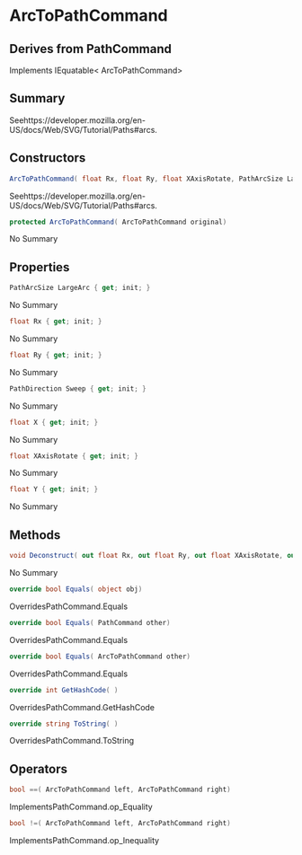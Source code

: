 # ArcToPathCommand

## Derives from PathCommand
Implements IEquatable< ArcToPathCommand>

## Summary

Seehttps://developer.mozilla.org/en-US/docs/Web/SVG/Tutorial/Paths#arcs.
## Constructors

```c#
ArcToPathCommand( float Rx, float Ry, float XAxisRotate, PathArcSize LargeArc, PathDirection Sweep, float X, float Y) 
```
Seehttps://developer.mozilla.org/en-US/docs/Web/SVG/Tutorial/Paths#arcs.
```c#
protected ArcToPathCommand( ArcToPathCommand original) 
```
No Summary
## Properties

```c#
PathArcSize LargeArc { get; init; } 
```
No Summary
```c#
float Rx { get; init; } 
```
No Summary
```c#
float Ry { get; init; } 
```
No Summary
```c#
PathDirection Sweep { get; init; } 
```
No Summary
```c#
float X { get; init; } 
```
No Summary
```c#
float XAxisRotate { get; init; } 
```
No Summary
```c#
float Y { get; init; } 
```
No Summary
## Methods

```c#
void Deconstruct( out float Rx, out float Ry, out float XAxisRotate, out PathArcSize LargeArc, out PathDirection Sweep, out float X, out float Y) 
```
No Summary
```c#
override bool Equals( object obj) 
```
OverridesPathCommand.Equals
```c#
override bool Equals( PathCommand other) 
```
OverridesPathCommand.Equals
```c#
override bool Equals( ArcToPathCommand other) 
```
OverridesPathCommand.Equals
```c#
override int GetHashCode( ) 
```
OverridesPathCommand.GetHashCode
```c#
override string ToString( ) 
```
OverridesPathCommand.ToString
## Operators

```c#
bool ==( ArcToPathCommand left, ArcToPathCommand right) 
```
ImplementsPathCommand.op_Equality
```c#
bool !=( ArcToPathCommand left, ArcToPathCommand right) 
```
ImplementsPathCommand.op_Inequality
